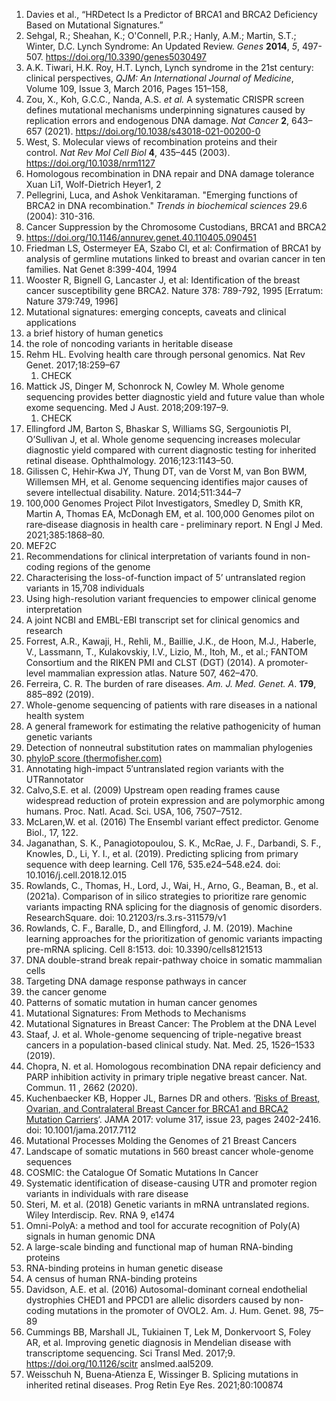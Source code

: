 1. Davies et al., “HRDetect Is a Predictor of BRCA1 and BRCA2 Deficiency Based on Mutational Signatures.”
2. Sehgal, R.; Sheahan, K.; O'Connell, P.R.; Hanly, A.M.; Martin, S.T.; Winter, D.C. Lynch Syndrome: An Updated Review. _Genes_ **2014**, _5_, 497-507. https://doi.org/10.3390/genes5030497
3. A.K. Tiwari, H.K. Roy, H.T. Lynch, Lynch syndrome in the 21st century: clinical perspectives, _QJM: An International Journal of Medicine_, Volume 109, Issue 3, March 2016, Pages 151–158,
4. Zou, X., Koh, G.C.C., Nanda, A.S. _et al._ A systematic CRISPR screen defines mutational mechanisms underpinning signatures caused by replication errors and endogenous DNA damage. _Nat Cancer_ **2**, 643–657 (2021). https://doi.org/10.1038/s43018-021-00200-0
5. West, S. Molecular views of recombination proteins and their control. _Nat Rev Mol Cell Biol_ **4**, 435–445 (2003). https://doi.org/10.1038/nrm1127
6. Homologous recombination in DNA repair and DNA damage tolerance Xuan Li1, Wolf-Dietrich Heyer1, 2
7. Pellegrini, Luca, and Ashok Venkitaraman. "Emerging functions of BRCA2 in DNA recombination." _Trends in biochemical sciences_ 29.6 (2004): 310-316.
8. Cancer Suppression by the Chromosome Custodians, BRCA1 and BRCA2
9. https://doi.org/10.1146/annurev.genet.40.110405.090451
10. Friedman LS, Ostermeyer EA, Szabo CI, et al: Confirmation of BRCA1 by analysis of germline mutations linked to breast and ovarian cancer in ten families. Nat Genet 8:399-404, 1994
11. Wooster R, Bignell G, Lancaster J, et al: Identification of the breast cancer susceptibility gene BRCA2. Nature 378: 789-792, 1995 [Erratum: Nature 379:749, 1996]
12. Mutational signatures: emerging concepts, caveats and clinical applications
13. a brief history of human genetics
14. the role of noncoding variants in heritable disease
15. Rehm HL. Evolving health care through personal genomics. Nat Rev Genet. 2017;18:259–67 
	1. CHECK
16. Mattick JS, Dinger M, Schonrock N, Cowley M. Whole genome sequencing provides better diagnostic yield and future value than whole exome sequencing. Med J Aust. 2018;209:197–9.
	1. CHECK
17. Ellingford JM, Barton S, Bhaskar S, Williams SG, Sergouniotis PI, O’Sullivan J, et al. Whole genome sequencing increases molecular diagnostic yield compared with current diagnostic testing for inherited retinal disease. Ophthalmology. 2016;123:1143–50.
18. Gilissen C, Hehir‑Kwa JY, Thung DT, van de Vorst M, van Bon BWM, Willemsen MH, et al. Genome sequencing identifies major causes of severe intellectual disability. Nature. 2014;511:344–7
19. 100,000 Genomes Project Pilot Investigators, Smedley D, Smith KR, Martin A, Thomas EA, McDonagh EM, et al. 100,000 Genomes pilot on rare‑disease diagnosis in health care ‑ preliminary report. N Engl J Med. 2021;385:1868–80.
20. MEF2C
21. Recommendations for clinical interpretation of variants found in non-coding regions of the genome
22. Characterising the loss-of-function impact of 5’ untranslated region variants in 15,708 individuals
23.   Using high-resolution variant frequencies to empower clinical genome interpretation
24. A joint NCBI and EMBL-EBI transcript set for clinical genomics and research
25. Forrest, A.R., Kawaji, H., Rehli, M., Baillie, J.K., de Hoon, M.J., Haberle, V., Lassmann, T., Kulakovskiy, I.V., Lizio, M., Itoh, M., et al.; FANTOM Consortium and the RIKEN PMI and CLST (DGT) (2014). A promoter-level mammalian expression atlas. Nature 507, 462–470.
26. Ferreira, C. R. The burden of rare diseases. _Am. J. Med. Genet. A_. **179**, 885–892 (2019).
27. Whole-genome sequencing of patients with rare diseases in a national health system
28. A general framework for estimating the relative pathogenicity of human genetic variants
29. Detection of nonneutral substitution rates on mammalian phylogenies
30. [phyloP score (thermofisher.com)](https://ionreporter.thermofisher.com/ionreporter/help/GUID-03D1F68A-E646-4B49-AD59-AF2F51874BD2.html#:~:text=phyloP%20scores%20measure%20evolutionary%20conservation,are%20predicted%20to%20be%20conserved.)
31. Annotating high-impact 5′untranslated region variants with the UTRannotator
32. Calvo,S.E. et al. (2009) Upstream open reading frames cause widespread reduction of protein expression and are polymorphic among humans. Proc. Natl. Acad. Sci. USA, 106, 7507–7512.
33. McLaren,W. et al. (2016) The Ensembl variant effect predictor. Genome Biol., 17, 122.
34. Jaganathan, S. K., Panagiotopoulou, S. K., McRae, J. F., Darbandi, S. F., Knowles, D., Li, Y. I., et al. (2019). Predicting splicing from primary sequence with deep learning. Cell 176, 535.e24–548.e24. doi: 10.1016/j.cell.2018.12.015
35. Rowlands, C., Thomas, H., Lord, J., Wai, H., Arno, G., Beaman, B., et al. (2021a). Comparison of in silico strategies to prioritize rare genomic variants impacting RNA splicing for the diagnosis of genomic disorders. ResearchSquare. doi: 10.21203/rs.3.rs-311579/v1
36. Rowlands, C. F., Baralle, D., and Ellingford, J. M. (2019). Machine learning approaches for the prioritization of genomic variants impacting pre-mRNA splicing. Cell 8:1513. doi: 10.3390/cells8121513
37. DNA double-strand break repair-pathway choice in somatic mammalian cells
38. Targeting DNA damage response pathways in cancer
39. the cancer genome
40. Patterns of somatic mutation in human cancer genomes
41. Mutational Signatures: From Methods to Mechanisms
42. Mutational Signatures in Breast Cancer: The Problem at the DNA Level
43. Staaf, J. et al. Whole-genome sequencing of triple-negative breast cancers in a population-based clinical study. Nat. Med. 25, 1526–1533 (2019).
44. Chopra, N. et al. Homologous recombination DNA repair deficiency and PARP inhibition activity in primary triple negative breast cancer. Nat. Commun. 11 , 2662 (2020).
45. Kuchenbaecker KB, Hopper JL, Barnes DR and others. ‘[Risks of Breast, Ovarian, and Contralateral Breast Cancer for BRCA1 and BRCA2 Mutation Carriers](https://jamanetwork.com/journals/jama/fullarticle/2632503)‘. JAMA 2017: volume 317, issue 23, pages 2402-2416. doi: 10.1001/jama.2017.7112
46. Mutational Processes Molding the Genomes of 21 Breast Cancers
47. Landscape of somatic mutations in 560 breast cancer whole-genome sequences
48. COSMIC: the Catalogue Of Somatic Mutations In Cancer
49. Systematic identification of disease-causing UTR and promoter region variants in individuals with rare disease
50. Steri, M. et al. (2018) Genetic variants in mRNA untranslated regions. Wiley Interdiscip. Rev. RNA 9, e1474
51. Omni-PolyA: a method and tool for accurate recognition of Poly(A) signals in human genomic DNA
52. A large-scale binding and functional map of human RNA-binding proteins
53. RNA-binding proteins in human genetic disease
54. A census of human RNA-binding proteins
55. Davidson, A.E. et al. (2016) Autosomal-dominant corneal endothelial dystrophies CHED1 and PPCD1 are allelic disorders caused by non-coding mutations in the promoter of OVOL2. Am. J. Hum. Genet. 98, 75–89
56. Cummings BB, Marshall JL, Tukiainen T, Lek M, Donkervoort S, Foley AR, et al. Improving genetic diagnosis in Mendelian disease with transcriptome sequencing. Sci Transl Med. 2017;9. https://doi.org/10.1126/scitr anslmed.aal5209.
57. Weisschuh N, Buena‑Atienza E, Wissinger B. Splicing mutations in inherited retinal diseases. Prog Retin Eye Res. 2021;80:100874